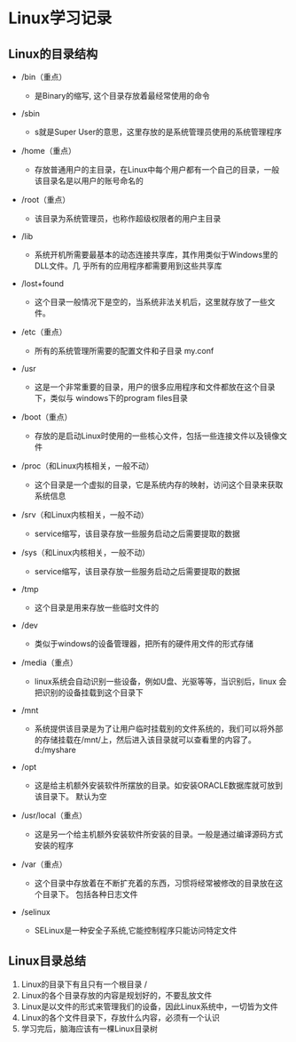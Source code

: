 # Linux学习记录

## Linux的目录结构

- /bin（重点）
    - 是Binary的缩写, 这个目录存放着最经常使用的命令
    
- /sbin
    - s就是Super User的意思，这里存放的是系统管理员使用的系统管理程序
    
- /home（重点）
    - 存放普通用户的主目录，在Linux中每个用户都有一个自己的目录，一般
      该目录名是以用户的账号命名的
      
- /root（重点）
    - 该目录为系统管理员，也称作超级权限者的用户主目录
    
- /lib
    - 系统开机所需要最基本的动态连接共享库，其作用类似于Windows里的DLL文件。几
      乎所有的应用程序都需要用到这些共享库
      
- /lost+found
    - 这个目录一般情况下是空的，当系统非法关机后，这里就存放了一些文件。
    
- /etc（重点）
    - 所有的系统管理所需要的配置文件和子目录 my.conf
    
- /usr
    - 这是一个非常重要的目录，用户的很多应用程序和文件都放在这个目录下，类似与
      windows下的program files目录
      
- /boot（重点）
    - 存放的是启动Linux时使用的一些核心文件，包括一些连接文件以及镜像文件

- /proc（和Linux内核相关，一般不动）
    - 这个目录是一个虚拟的目录，它是系统内存的映射，访问这个目录来获取系统信息
    
- /srv（和Linux内核相关，一般不动）
    - service缩写，该目录存放一些服务启动之后需要提取的数据

- /sys（和Linux内核相关，一般不动）
    - service缩写，该目录存放一些服务启动之后需要提取的数据
    
- /tmp
    - 这个目录是用来存放一些临时文件的
    
- /dev
    - 类似于windows的设备管理器，把所有的硬件用文件的形式存储
    
- /media（重点）
    - linux系统会自动识别一些设备，例如U盘、光驱等等，当识别后，linux
      会把识别的设备挂载到这个目录下
      
- /mnt
    - 系统提供该目录是为了让用户临时挂载别的文件系统的，我们可以将外部的存储挂载在/mnt/上，然后进入该目录就可以查看里的内容了。 d:/myshare
    
- /opt
    - 这是给主机额外安装软件所摆放的目录。如安装ORACLE数据库就可放到该目录下。
      默认为空
      
- /usr/local（重点）
    - 这是另一个给主机额外安装软件所安装的目录。一般是通过编译源码方式安装的程序
    
- /var（重点）
    - 这个目录中存放着在不断扩充着的东西，习惯将经常被修改的目录放在这个目录下。
      包括各种日志文件
      
- /selinux
    - SELinux是一种安全子系统,它能控制程序只能访问特定文件
    
## Linux目录总结

1. Linux的目录下有且只有一个根目录 /
2. Linux的各个目录存放的内容是规划好的，不要乱放文件
3. Linux是以文件的形式来管理我们的设备，因此Linux系统中，一切皆为文件
4. Linux的各个文件目录下，存放什么内容，必须有一个认识
5. 学习完后，脑海应该有一棵Linux目录树